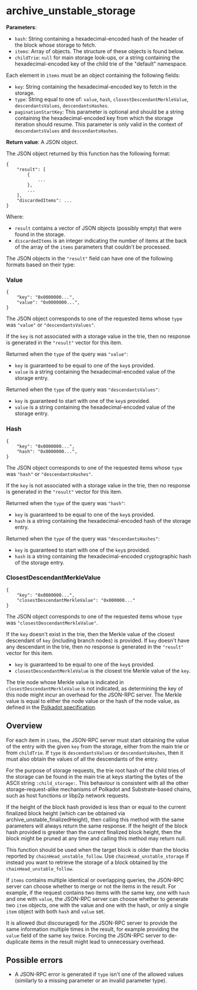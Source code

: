 # archive_unstable_storage

**Parameters**:

- `hash`: String containing a hexadecimal-encoded hash of the header of the block whose storage to fetch.
- `items`: Array of objects. The structure of these objects is found below.
- `childTrie`: `null` for main storage look-ups, or a string containing the hexadecimal-encoded key of the child trie of the "default" namespace.

Each element in `items` must be an object containing the following fields:

- `key`: String containing the hexadecimal-encoded key to fetch in the storage.
- `type`: String equal to one of: `value`, `hash`, `closestDescendantMerkleValue`, `descendantsValues`, `descendantsHashes`.
- `paginationStartKey`: This parameter is optional and should be a string containing the hexadecimal-encoded key from which the storage iteration should resume. This parameter is only valid in the context of `descendantsValues` and `descendantsHashes`.

**Return value**: A JSON object.

The JSON object returned by this function has the following format:

```
{
    "result": [
        {
            ...
        },
        ...
    ],
    "discardedItems": ...
}
```

Where:

- `result` contains a vector of JSON objects (possibly empty) that were found in the storage.
- `discardedItems` is an integer indicating the number of items at the back of the array of the `items` parameters that couldn't be processed.

The JSON objects in the `"result"` field can have one of the following formats based on their type:

### Value

```
{
    "key": "0x0000000...",
    "value": "0x0000000...",
}
```

The JSON object corresponds to one of the requested items whose `type` was `"value"` or `"descendantsValues"`.

If the `key` is not associated with a storage value in the trie, then no response is generated in the `"result"` vector for this item.

Returned when the `type` of the query was `"value"`:

- `key` is guaranteed to be equal to one of the `key`s provided.
- `value` is a string containing the hexadecimal-encoded value of the storage entry.

Returned when the `type` of the query was `"descendantsValues"`:

- `key` is guaranteed to start with one of the `key`s provided.
- `value` is a string containing the hexadecimal-encoded value of the storage entry.

### Hash

```
{
    "key": "0x0000000...",
    "hash": "0x0000000...",
}
```

The JSON object corresponds to one of the requested items whose `type` was `"hash"` or `"descendantsHashes"`.

If the `key` is not associated with a storage value in the trie, then no response is generated in the `"result"` vector for this item.

Returned when the `type` of the query was `"hash"`:

- `key` is guaranteed to be equal to one of the `key`s provided.
- `hash` is a string containing the hexadecimal-encoded hash of the storage entry.

Returned when the `type` of the query was `"descendantsHashes"`:

- `key` is guaranteed to start with one of the `key`s provided.
- `hash` is a string containing the hexadecimal-encoded cryptographic hash of the storage entry.


### ClosestDescendantMerkleValue

```
{
    "key": "0x0000000...",
    "closestDescendantMerkleValue": "0x000000..."
}
```

The JSON object corresponds to one of the requested items whose `type` was `"closestDescendantMerkleValue"`.

If the `key` doesn't exist in the trie, then the Merkle value of the closest descendant of `key` (including branch nodes) is provided. If `key` doesn't have any descendant in the trie, then no response is generated in the `"result"` vector for this item.

- `key` is guaranteed to be equal to one of the `key`s provided.
- `closestDescendantMerkleValue` is the closest trie Merkle value of the `key`.

The trie node whose Merkle value is indicated in `closestDescendantMerkleValue` is not indicated, as determining the key of this node might incur an overhead for the JSON-RPC server. The Merkle value is equal to either the node value or the hash of the node value, as defined in the [Polkadot specification](https://spec.polkadot.network/chap-state#defn-merkle-value).

## Overview

For each item in `items`, the JSON-RPC server must start obtaining the value of the entry with the given `key` from the storage, either from the main trie or from `childTrie`. If `type` is `descendantsValues` or `descendantsHashes`, then it must also obtain the values of all the descendants of the entry.

For the purpose of storage requests, the trie root hash of the child tries of the storage can be found in the main trie at keys starting the bytes of the ASCII string `:child_storage:`. This behaviour is consistent with all the other storage-request-alike mechanisms of Polkadot and Substrate-based chains, such as host functions or libp2p network requests.

If the height of the block hash provided is less than or equal to the current finalized block height (which can be obtained via archive_unstable_finalizedHeight), then calling this method with the same parameters will always return the same response.
If the height of the block hash provided is greater than the current finalized block height, then the block might be pruned at any time and calling this method may return null.

This function should be used when the target block is older than the blocks reported by `chainHead_unstable_follow`.
Use `chainHead_unstable_storage` if instead you want to retrieve the storage of a block obtained by the `chainHead_unstable_follow`.

If `items` contains multiple identical or overlapping queries, the JSON-RPC server can choose whether to merge or not the items in the result. For example, if the request contains two items with the same key, one with `hash` and one with `value`, the JSON-RPC server can choose whether to generate two `item` objects, one with the value and one with the hash, or only a single `item` object with both `hash` and `value` set.

It is allowed (but discouraged) for the JSON-RPC server to provide the same information multiple times in the result, for example providing the `value` field of the same `key` twice. Forcing the JSON-RPC server to de-duplicate items in the result might lead to unnecessary overhead.

## Possible errors

- A JSON-RPC error is generated if `type` isn't one of the allowed values (similarly to a missing parameter or an invalid parameter type).

